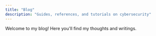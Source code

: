 ```yaml
---
title: "Blog"
description: "Guides, references, and tutorials on cybersecurity"
---
```


Welcome to my blog! Here you'll find my thoughts and writings.
